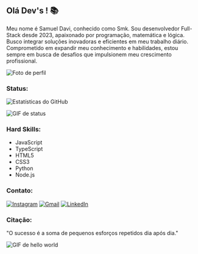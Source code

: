 ## Olá Dev's ! 📚

Meu nome é Samuel Davi, conhecido como Smk. Sou desenvolvedor Full-Stack desde 2023, apaixonado por programação, matemática e lógica. Busco integrar soluções inovadoras e eficientes em meu trabalho diário. Comprometido em expandir meu conhecimento e habilidades, estou sempre em busca de desafios que impulsionem meu crescimento profissional.

![Foto de perfil](https://github.com/SMKZIN/SMKZIN/assets/67834597/cc1a2fb2-275a-4b95-b3ee-e83876eadf8b)

### Status:

![Estatísticas do GitHub](https://github-readme-stats.vercel.app/api?username=SMKZIN&show_icons=true&theme=midnight-purple)

![GIF de status](https://github.com/SMKZIN/SMKZIN/assets/67834597/440e3f80-c0ce-4fb0-aca1-aaccf76f4359)

### Hard Skills:

- JavaScript
- TypeScript
- HTML5
- CSS3
- Python
- Node.js

### Contato:

[![Instagram](https://img.shields.io/badge/-Instagram-%23E4405F?style=for-the-badge&logo=instagram&logoColor=white)](https://www.instagram.com/pvd_do_smkk/)
[![Gmail](https://img.shields.io/badge/-Gmail-%23333?style=for-the-badge&logo=gmail&logoColor=white)](mailto:samueldavi6306@gmail.com)
[![LinkedIn](https://img.shields.io/badge/-LinkedIn-%230077B5?style=for-the-badge&logo=linkedin&logoColor=white)](https://www.linkedin.com/in/samuel-davi-6b3b23232/)

### Citação:

"O sucesso é a soma de pequenos esforços repetidos dia após dia."

![GIF de hello world](https://github.com/SMKZIN/SMKZIN/assets/67834597/42128eff-cf37-415b-9443-841e50e883ad)
